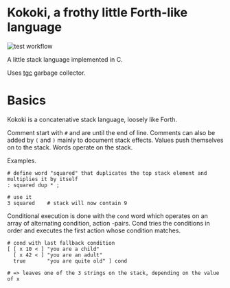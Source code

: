 # Kokoki, a frothy little Forth-like language

![test workflow](https://github.com/tatut/kokoki/actions/workflows/test.yml/badge.svg)

A little stack language implemented in C.

Uses [tgc](https://github.com/orangeduck/tgc) garbage collector.

# Basics

Kokoki is a concatenative stack language, loosely like Forth.

Comment start with `#` and are until the end of line. Comments can also be added 
by `(` and `)` mainly to document stack effects.
Values push themselves on to the stack. Words operate on the stack.

Examples.

```
# define word "squared" that duplicates the top stack element and multiplies it by itself
: squared dup * ;

# use it
3 squared    # stack will now contain 9
```

Conditional execution is done with the `cond` word which operates on an array of
alternating condition, action -pairs. Cond tries the conditions in order and executes
the first action whose condition matches.

```
# cond with last fallback condition
[ [ x 10 < ] "you are a child"
  [ x 42 < ] "you are an adult"
  true       "you are quite old" ] cond

# => leaves one of the 3 strings on the stack, depending on the value of x
```
